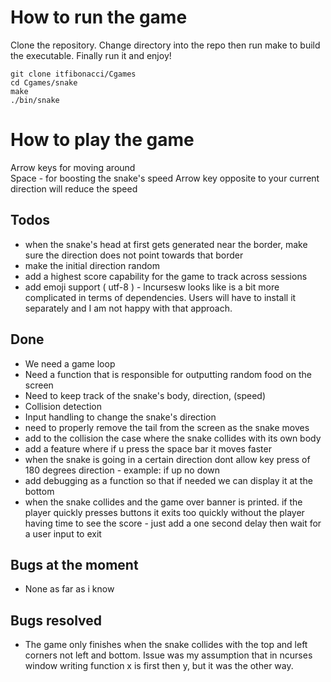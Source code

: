 # How to run the game
Clone the repository. Change directory into the repo then run make to build the executable. Finally run it and enjoy!
```
git clone itfibonacci/Cgames
cd Cgames/snake
make
./bin/snake
```

# How to play the game
Arrow keys for moving around\
Space - for boosting the snake's speed
Arrow key opposite to your current direction will reduce the speed

## Todos
- when the snake's head at first gets generated near the border, make sure the direction does not point towards that border
- make the initial direction random
- add a highest score capability for the game to track across sessions
- add emoji support ( utf-8 ) - lncursesw looks like is a bit more complicated in terms of dependencies. Users will have to install it separately and I am not happy with that approach.

## Done
- We need a game loop
- Need a function that is responsible for outputting random food on the screen
- Need to keep track of the snake's body, direction, (speed)
- Collision detection
- Input handling to change the snake's direction
- need to properly remove the tail from the screen as the snake moves
- add to the collision the case where the snake collides with its own body
- add a feature where if u press the space bar it moves faster
- when the snake is going in a certain direction dont allow key press of 180 degrees direction - example: if up no down
- add debugging as a function so that if needed we can display it at the bottom
- when the snake collides and the game over banner is printed. if the player quickly presses buttons it exits too quickly without the player having time to see the score - just add a one second delay then wait for a user input to exit

## Bugs at the moment
- None as far as i know

## Bugs resolved
- The game only finishes when the snake collides with the top and left corners not left and bottom. Issue was my assumption that in ncurses window writing function x is first then y, but it was the other way.
